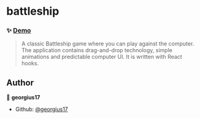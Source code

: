 # battleship

### ✨ [Demo](https://georgius17.github.io/battleship/)

> A classic Battleship game where you can play against the computer. The application contains drag-and-drop technology, simple animations and predictable computer UI. 
  It is written with React hooks. 

## Author

👤 **georgius17**

* Github: [@georgius17](https://github.com/georgius17)
